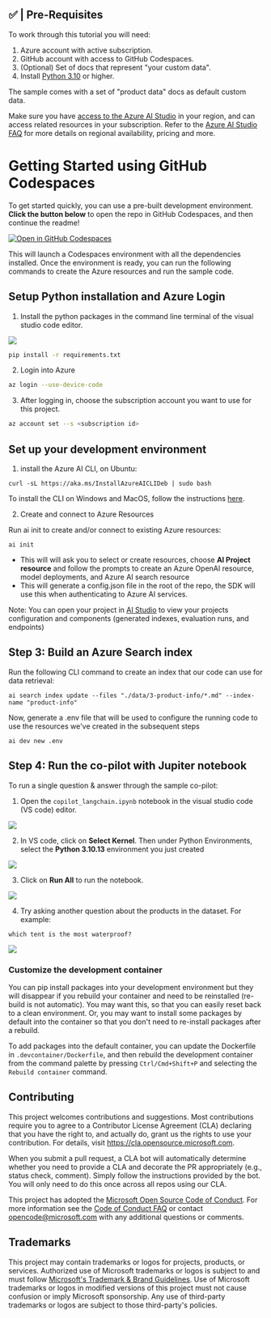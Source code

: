 ## ✅ | Pre-Requisites

To work through this tutorial you will need:
1. Azure account with active subscription.
2. GitHub account with access to GitHub Codespaces.
3. (Optional) Set of docs that represent "your custom data".
4. Install [Python 3.10](https://www.python.org/) or higher.

The sample comes with a set of "product data" docs as default custom data. 

Make sure you have [access to the Azure AI Studio](https://learn.microsoft.com/en-us/azure/ai-studio/faq#how-can-customers-access-azure-ai-studio--) in your region, and can access related resources in your subscription. Refer to the [Azure AI Studio FAQ](https://learn.microsoft.com/en-us/azure/ai-studio/faq#how-can-customers-access-azure-ai-studio--) for more details on regional availability, pricing and more.

# Getting Started using GitHub Codespaces

To get started quickly, you can use a pre-built development environment. **Click the button below** to open the repo in GitHub Codespaces, and then continue the readme!

[![Open in GitHub Codespaces](https://github.com/codespaces/badge.svg)](https://codespaces.new/Azure/aistudio-copilot-sample/tree/oct-refresh?quickstart=1)  

This will launch a Codespaces environment with all the dependencies installed.  Once the environment is ready, you can run the following commands to create the Azure resources and run the sample code.

## Setup Python installation and Azure Login

1. Install the python packages in the command line terminal of the visual studio code editor.

![](/img/2-terminal.png)

```bash
pip install -r requirements.txt
```
2. Login into Azure
```bash
az login --use-device-code
```
3. After logging in, choose the subscription account you want to use for this project.

```bash
az account set --s <subscription id>
```

## Set up your development environment

1. install the Azure AI CLI, on Ubuntu:
```
curl -sL https://aka.ms/InstallAzureAICLIDeb | sudo bash
```

To install the CLI on Windows and MacOS, follow the instructions [here](https://github.com/Azure/azureai-insiders/blob/main/previews/aistudio/how-to/use_azureai_sdk.md#install-the-cli).

2. Create and connect to Azure Resources

Run ai init to create and/or connect to existing Azure resources:
```
ai init
```

- This will will ask you to select or create resources, choose  **AI Project resource** and follow the prompts to create an Azure OpenAI resource, model deployments, and Azure AI  search resource
- This will generate a config.json file in the root of the repo, the SDK will use this when authenticating to Azure AI services.

Note: You can open your project in [AI Studio](https://aka.ms/AzureAIStudio) to view your projects configuration and components (generated indexes, evaluation runs, and endpoints)

## Step 3: Build an Azure Search index

Run the following CLI command to create an index that our code can use for data retrieval:
```
ai search index update --files "./data/3-product-info/*.md" --index-name "product-info"
```

Now, generate a .env file that will be used to configure the running code to use the resources we've created in the subsequent steps
```
ai dev new .env
```

## Step 4: Run the co-pilot with Jupiter notebook

To run a single question & answer through the sample co-pilot:

1. Open the `copilot_langchain.ipynb` notebook in the visual studio code (VS code) editor.

![](/img/3-select-kernel.png)

2. In VS code, click on **Select Kernel**. Then under Python Environments, select the **Python 3.10.13** environment you just created

![](/img/3-python-env.png)

3. Click on **Run All** to run the notebook.

![](/img/4-run-all.png)

4. Try asking another question about the products in the dataset. For example:
```
which tent is the most waterproof?
```
![](/img/5-question.png)

### Customize the development container

You can pip install packages into your development environment but they will disappear if you rebuild your container and need to be reinstalled (re-build is not automatic). You may want this, so that you can easily reset back to a clean environment. Or, you may want to install some packages by default into the container so that you don't need to re-install packages after a rebuild.

To add packages into the default container, you can update the Dockerfile in `.devcontainer/Dockerfile`, and then rebuild the development container from the command palette by pressing `Ctrl/Cmd+Shift+P` and selecting the `Rebuild container` command.

## Contributing

This project welcomes contributions and suggestions.  Most contributions require you to agree to a
Contributor License Agreement (CLA) declaring that you have the right to, and actually do, grant us
the rights to use your contribution. For details, visit https://cla.opensource.microsoft.com.

When you submit a pull request, a CLA bot will automatically determine whether you need to provide
a CLA and decorate the PR appropriately (e.g., status check, comment). Simply follow the instructions
provided by the bot. You will only need to do this once across all repos using our CLA.

This project has adopted the [Microsoft Open Source Code of Conduct](https://opensource.microsoft.com/codeofconduct/).
For more information see the [Code of Conduct FAQ](https://opensource.microsoft.com/codeofconduct/faq/) or
contact [opencode@microsoft.com](mailto:opencode@microsoft.com) with any additional questions or comments.

## Trademarks

This project may contain trademarks or logos for projects, products, or services. Authorized use of Microsoft 
trademarks or logos is subject to and must follow 
[Microsoft's Trademark & Brand Guidelines](https://www.microsoft.com/en-us/legal/intellectualproperty/trademarks/usage/general).
Use of Microsoft trademarks or logos in modified versions of this project must not cause confusion or imply Microsoft sponsorship.
Any use of third-party trademarks or logos are subject to those third-party's policies.